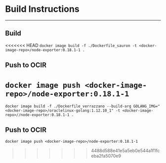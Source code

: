 # Build Instructions
---
## Build

<<<<<<< HEAD
`docker image build -f ./Dockerfile_sauron -t <docker-image-repo>/node-exporter:0.18.1-1 .`

## Push to OCIR

`docker image push <docker-image-repo>/node-exporter:0.18.1-1`
=======
`docker image build -f ./Dockerfile_verrazzano --build-arg GOLANG_IMG="<docker-image-repo>/oraclelinux-golang:1.12.10_1" -t <docker-image-repo>//node-exporter:0.18.1-1 .`

## Push to OCIR

`docker image push <docker-image-repo>/node-exporter:0.18.1-1`
>>>>>>> 4488d588e41e5a5eb0e544a1f1fceba2fa5070e9

